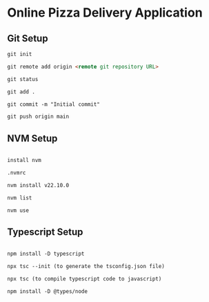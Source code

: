 # Online Pizza Delivery Application

## Git Setup

```Markdown
git init

git remote add origin <remote git repository URL>

git status

git add .

git commit -m "Initial commit"

git push origin main

```

## NVM Setup

```Markdown

install nvm

.nvmrc

nvm install v22.10.0

nvm list

nvm use

```

## Typescript Setup

```Markdown

npm install -D typescript

npx tsc --init (to generate the tsconfig.json file)

npx tsc (to compile typescript code to javascript)

npm install -D @types/node

```
